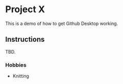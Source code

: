 # Project X

This is a demo of how to get Github Desktop working.

## Instructions

TBD.

### Hobbies
- Knitting
